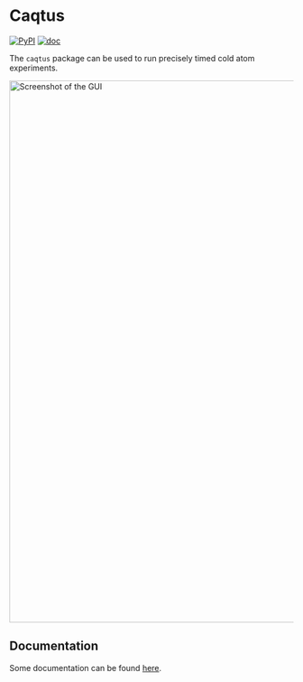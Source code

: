 # Caqtus

[![PyPI](https://img.shields.io/pypi/v/caqtus-suite)](https://pypi.org/project/caqtus-suite/)
[![doc](https://readthedocs.org/projects/docs/badge/?version=latest)](https://caqtus.readthedocs.io)

The `caqtus` package can be used to run precisely timed cold atom experiments.

<img src="doc/source/_static/screenshot.png" width="960" alt="Screenshot of the GUI">

## Documentation

Some documentation can be found [here](https://caqtus.readthedocs.io/en/latest/).
